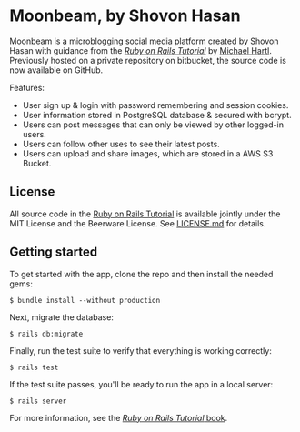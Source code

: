 # Moonbeam, by Shovon Hasan

Moonbeam is a microblogging social media platform created by Shovon Hasan with guidance from the  [*Ruby on Rails Tutorial*](http://www.railstutorial.org/)
by [Michael Hartl](http://www.michaelhartl.com/). Previously hosted on a private repository on bitbucket, the source code is now available on GitHub.

Features:

* User sign up & login with password remembering and session cookies.
* User information stored in PostgreSQL database & secured with bcrypt.
* Users can post messages that can only be viewed by other logged-in users.
* Users can follow other uses to see their latest posts.
* Users can upload and share images, which are stored in a AWS S3 Bucket.

## License

All source code in the [Ruby on Rails Tutorial](http://railstutorial.org/)
is available jointly under the MIT License and the Beerware License. See
[LICENSE.md](LICENSE.md) for details.

## Getting started

To get started with the app, clone the repo and then install the needed gems:

```
$ bundle install --without production
```

Next, migrate the database:

```
$ rails db:migrate
```

Finally, run the test suite to verify that everything is working correctly:

```
$ rails test
```

If the test suite passes, you'll be ready to run the app in a local server:

```
$ rails server
```

For more information, see the
[*Ruby on Rails Tutorial* book](http://www.railstutorial.org/book).
